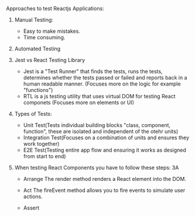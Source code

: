 Approaches to test Reactjs Applications:

1) Manual Testing: 
    - Easy to make mistakes.
    - Time consuming.

2) Automated Testing

3) Jest vs React Testing Library
    - Jest is a "Test Runner" that finds the tests, runs the tests, determines whether the tests passed or failed and reports back in a human readable manner. (Focuses more on the logic for example "functions")
    - RTL is a js testing utility that uses virtual DOM for testing React componets (Focuses more on elements or UI)

4) Types of Tests:
    - Unit Test(Tests individual building blocks "class, component, function", these are isolated and independent of the otehr units)
    - Integration Test(Focuses on a combination of units and ensures they work together)
    - E2E Test(Testing entire app flow and ensuring it works as designed from start to end)

5) When testing React Components you have to follow these steps:
    3A
    - Arrange
    The render method renders a React element into the DOM.

    - Act
    The fireEvent method allows you to fire events to simulate user actions.

    - Assert
    
    